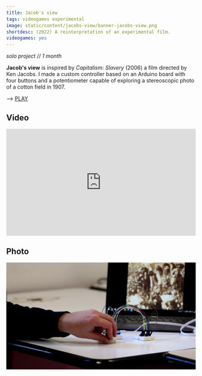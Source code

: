 ```yaml
---
title: Jacob's view
tags: videogames experimental
image: static/content/jacobs-view/banner-jacobs-view.png
shortdesc: (2022) A reinterpretation of an experimental film.
videogames: yes
---
```

*solo project // 1 month*

**Jacob's view** is inspired by *Capitalism: Slavery* (2006) a film directed by Ken Jacobs. I made a custom controller based on an Arduino board with four buttons  and a potentiometer capable of exploring a stereoscopic photo of a cotton field in 1907.

--> [PLAY](https://balthazargames.itch.io/jacobs-view)

## Video

<div style="padding:56.25% 0 0 0;position:relative;"><iframe src="https://player.vimeo.com/video/814739036?h=db7c3eb6d3&amp;badge=0&amp;autopause=0&amp;player_id=0&amp;app_id=58479" frameborder="0" allow="autoplay; fullscreen; picture-in-picture" allowfullscreen style="position:absolute;top:0;left:0;width:100%;height:100%;" title="Jacob&amp;#039;s view (2022)"></iframe></div><script src="https://player.vimeo.com/api/player.js"></script>

## Photo

![Jacob's view controller](/static/content/jacobs-view/jacobs-view-1.png)
